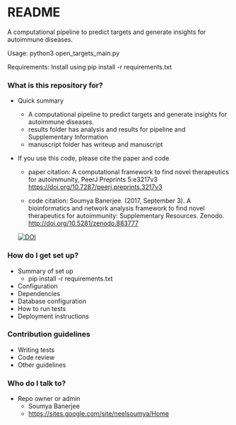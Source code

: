 # README #

A computational pipeline to predict targets and generate insights for autoimmune diseases.

Usage:
python3 open_targets_main.py

Requirements:
Install using
pip install -r requirements.txt


### What is this repository for? ###

* Quick summary
	* A computational pipeline to predict targets and generate insights for autoimmune diseases.
	* results folder has analysis and results for pipeline and Supplementary Information
	* manuscript folder has writeup and manuscript
	
* If you use this code, please cite the paper and code

	* paper citation: A computational framework to find novel therapeutics for autoimmunity, PeerJ Preprints 5:e3217v3 https://doi.org/10.7287/peerj.preprints.3217v3 
	
	* code citation: Soumya Banerjee. (2017, September 3). A bioinformatics and network analysis framework to find novel therapeutics for autoimmunity: Supplementary Resources. Zenodo. http://doi.org/10.5281/zenodo.883777

	[![DOI](https://zenodo.org/badge/DOI/10.5281/zenodo.883777.svg)](https://doi.org/10.5281/zenodo.883777)



### How do I get set up? ###

* Summary of set up
	* pip install -r requirements.txt
* Configuration
* Dependencies
* Database configuration
* How to run tests
* Deployment instructions

### Contribution guidelines ###

* Writing tests
* Code review
* Other guidelines

### Who do I talk to? ###

* Repo owner or admin
	* Soumya Banerjee
	* https://sites.google.com/site/neelsoumya/Home

